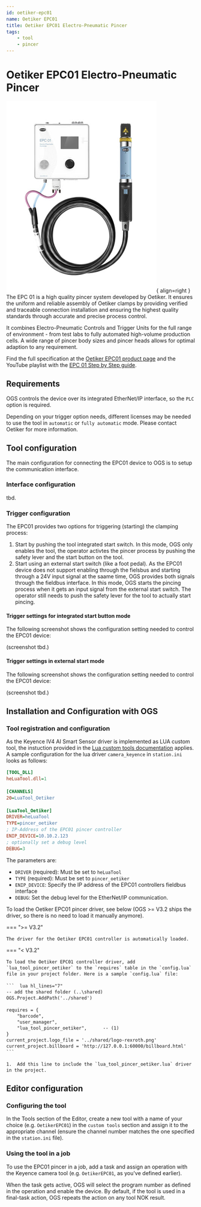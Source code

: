 ```yaml
---
id: oetiker-epc01
name: Oetiker EPC01
title: Oetiker EPC01 Electro-Pneumatic Pincer
tags:
    - tool
    - pincer
---
```


# Oetiker EPC01 Electro-Pneumatic Pincer

![Oetiker EPC01 Pincer](resources/oetiker-pincer-epc01.jpg){ align=right }
The EPC 01 is a high quality pincer system developed by Oetiker. It ensures the uniform and reliable assembly of Oetiker clamps by providing verified and traceable connection installation and ensuring the highest quality standards through accurate and precise process control.

It combines Electro-Pneumatic Controls and Trigger Units for the full range of environment - from test labs to fully automated high-volume production cells. A wide range of pincer body sizes and pincer heads allows for optimal adaption to any requirement.

Find the full specification at the [Oetiker EPC01 product page](https://www.oetiker.com/en-us/products/assembly-tools/electronically-controlled-pneumatic-pincers/electro-pneumatic-controller-epc-01
) and the YouTube playlist with the [EPC 01 Step by Step guide](https://www.youtube.com/playlist?list=PLzN7Kyf0Yw4r68r-xakjDy8g8OeY74Hpn).

## Requirements

OGS controls the device over its integrated EtherNet/IP interface, so the `PLC` option is required. 

Depending on your trigger option needs, different licenses may be needed to use the tool in `automatic` or `fully automatic` mode. Please contact Oetiker for more information.

## Tool configuration

The main configuration for connecting the EPC01 device to OGS is to setup the communication interface.

### Interface configuration

tbd.

### Trigger configuration

The EPC01 provides two options for triggering (starting) the clamping process:

1. Start by pushing the tool integrated start switch. In this mode, OGS only enables the tool, the operator activtes the pincer process by pushing the safety lever and the start button on the tool.
2. Start using an external start switch (like a foot pedal). As the EPC01 device does not support enabling through the fielsbus and starting through a 24V input signal at the saame time, OGS provides both signals through the fieldbus interface. In this mode, OGS  starts the pincing process when it gets an input signal from the external start switch. The operator still needs to push the safety lever for the tool to actually start pincing.

#### Trigger settings for integrated start button mode

The following screenshot shows the configuration setting needed to control the EPC01 device:

(screenshot tbd.)


#### Trigger settings in external start mode

The following screenshot shows the configuration setting needed to control the EPC01 device:

(screenshot tbd.)

## Installation and Configuration with OGS

### Tool registration and configuration

As the Keyence IV4 AI Smart Sensor driver is implemented as LUA custom tool, the instuction provided in the [Lua custom tools documentation](../../v3/lua/customtools.md) applies. A sample configuration for the lua driver `camera_keyence` in `station.ini` looks as follows:

``` ini
[TOOL_DLL]
heLuaTool.dll=1 

[CHANNELS]
20=LuaTool_Oetiker 

[LuaTool_Oetiker]
DRIVER=heLuaTool
TYPE=pincer_oetiker
; IP-Address of the EPC01 pincer controller
ENIP_DEVICE=10.10.2.123
; optionally set a debug level
DEBUG=3
```

The parameters are:

- `DRIVER` (required): Must be set to `heLuaTool`
- `TYPE` (required): Must be set to `pincer_oetiker`
- `ENIP_DEVICE`: Specify the IP address of the EPC01 controllers fieldbus interface
- `DEBUG`: Set the debug level for the EtherNet/IP communication.

To load the Oetiker EPC01 pincer driver, see below (OGS >= V3.2 ships the driver, so there is no need to load it manually anymore).

=== ">= V3.2"

    The driver for the Oetiker EPC01 controller is automatically loaded.
    

=== "< V3.2"

    To load the Oetiker EPC01 controller driver, add `lua_tool_pincer_oetiker` to the `requires` table in the `config.lua` file in your project folder. Here is a sample `config.lua` file:

    ```  lua hl_lines="7"
    -- add the shared folder (..\shared)
    OGS.Project.AddPath('../shared')

    requires = {
        "barcode",
        "user_manager",
        "lua_tool_pincer_oetiker",      -- (1)
    }
    current_project.logo_file = '../shared/logo-rexroth.png'
    current_project.billboard = 'http://127.0.0.1:60000/billboard.html'
    ```

    1.  Add this line to include the `lua_tool_pincer_oetiker.lua` driver in the project.



## Editor configuration

### Configuring the tool

In the Tools section of the Editor, create a new tool with a name of your choice (e.g. `OetikerEPC01`) in the `custom tools` section and assign it to the appropriate channel (ensure the channel number matches the one specified in the `station.ini` file). 

### Using the tool in a job

To use the EPC01 pincer in a job, add a task and assign an operation with the Keyence camera tool (e.g. `OetikerEPC01`, as you've defined earlier).

When the task gets active, OGS will select the program number as defined in the operation and enable the device. By default, if the tool is used in a final-task action, OGS repeats the action on any tool NOK result. 





